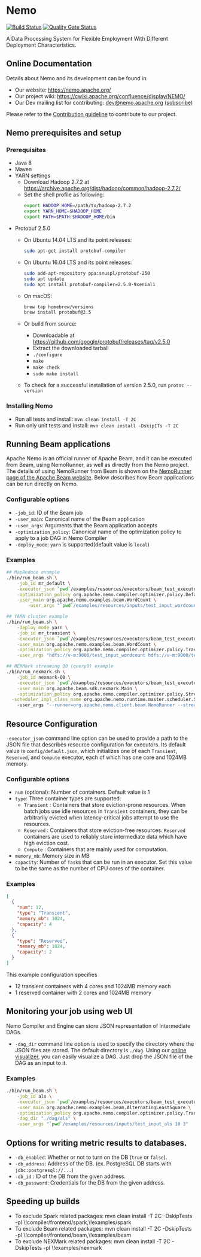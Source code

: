 # Nemo

[![Build Status](https://travis-ci.org/apache/incubator-nemo.svg?branch=master)](https://travis-ci.org/apache/incubator-nemo)
[![Quality Gate Status](https://sonarcloud.io/api/project_badges/measure?project=org.apache.nemo%3Anemo-project&metric=alert_status)](https://sonarcloud.io/dashboard?id=org.apache.nemo%3Anemo-project)

A Data Processing System for Flexible Employment With Different Deployment Characteristics.

## Online Documentation

Details about Nemo and its development can be found in:
* Our website: https://nemo.apache.org/
* Our project wiki: https://cwiki.apache.org/confluence/display/NEMO/
* Our Dev mailing list for contributing: dev@nemo.apache.org [(subscribe)](mailto:dev-subscribe@nemo.apache.org)

Please refer to the [Contribution guideline](.github/CONTRIBUTING.md) to contribute to our project.

## Nemo prerequisites and setup

### Prerequisites
* Java 8
* Maven
* YARN settings
    * Download Hadoop 2.7.2 at https://archive.apache.org/dist/hadoop/common/hadoop-2.7.2/
    * Set the shell profile as following:
        ```bash
        export HADOOP_HOME=/path/to/hadoop-2.7.2
        export YARN_HOME=$HADOOP_HOME
        export PATH=$PATH:$HADOOP_HOME/bin
        ```
* Protobuf 2.5.0
    * On Ubuntu 14.04 LTS and its point releases:

      ```bash
      sudo apt-get install protobuf-compiler
      ```

    * On Ubuntu 16.04 LTS and its point releases:

      ```bash
      sudo add-apt-repository ppa:snuspl/protobuf-250
      sudo apt update
      sudo apt install protobuf-compiler=2.5.0-9xenial1
      ```

    * On macOS:

      ```bash
      brew tap homebrew/versions
      brew install protobuf@2.5
      ```

    * Or build from source:

      * Downloadable at https://github.com/google/protobuf/releases/tag/v2.5.0
      * Extract the downloaded tarball
      * `./configure`
      * `make`
      * `make check`
      * `sudo make install`

    *  To check for a successful installation of version 2.5.0, run `protoc --version`

### Installing Nemo
* Run all tests and install: `mvn clean install -T 2C`
* Run only unit tests and install: `mvn clean install -DskipITs -T 2C`

## Running Beam applications

Apache Nemo is an official runner of Apache Beam, and it can be executed from Beam, using NemoRunner, as well as directly from the Nemo project. 
The details of using NemoRunner from Beam is shown on the [NemoRunner page of the Apache Beam website](https://beam.apache.org/documentation/runners/nemo/).
Below describes how Beam applications can be run directly on Nemo.

### Configurable options
* `-job_id`: ID of the Beam job
* `-user_main`: Canonical name of the Beam application
* `-user_args`: Arguments that the Beam application accepts
* `-optimization_policy`: Canonical name of the optimization policy to apply to a job DAG in Nemo Compiler
* `-deploy_mode`: `yarn` is supported(default value is `local`)

### Examples
```bash
## MapReduce example
./bin/run_beam.sh \
	-job_id mr_default \
	-executor_json `pwd`/examples/resources/executors/beam_test_executor_resources.json \
	-optimization_policy org.apache.nemo.compiler.optimizer.policy.DefaultPolicy \
	-user_main org.apache.nemo.examples.beam.WordCount \
        -user_args "`pwd`/examples/resources/inputs/test_input_wordcount `pwd`/outputs/wordcount"

## YARN cluster example
./bin/run_beam.sh \
	-deploy_mode yarn \
 	-job_id mr_transient \
	-executor_json `pwd`/examples/resources/executors/beam_test_executor_resources.json \
 	-user_main org.apache.nemo.examples.beam.WordCount \
 	-optimization_policy org.apache.nemo.compiler.optimizer.policy.TransientResourcePolicy \
	-user_args "hdfs://v-m:9000/test_input_wordcount hdfs://v-m:9000/test_output_wordcount"

## NEXMark streaming Q0 (query0) example 
./bin/run_nexmark.sh \
 	-job_id nexmark-Q0 \
	-executor_json `pwd`/examples/resources/executors/beam_test_executor_resources.json \
 	-user_main org.apache.beam.sdk.nexmark.Main \
 	-optimization_policy org.apache.nemo.compiler.optimizer.policy.StreamingPolicy \
  -scheduler_impl_class_name org.apache.nemo.runtime.master.scheduler.StreamingScheduler \	
	-user_args "--runner=org.apache.nemo.client.beam.NemoRunner --streaming=true --query=0 --numEventGenerators=1"

```
## Resource Configuration
`-executor_json` command line option can be used to provide a path to the JSON file that describes resource configuration for executors. Its default value is `config/default.json`, which initializes one of each `Transient`, `Reserved`, and `Compute` executor, each of which has one core and 1024MB memory.

### Configurable options
* `num` (optional): Number of containers. Default value is 1
* `type`:  Three container types are supported:
  * `Transient` : Containers that store eviction-prone resources. When batch jobs use idle resources in `Transient` containers, they can be arbitrarily evicted when latency-critical jobs attempt to use the resources.
  * `Reserved` : Containers that store eviction-free resources. `Reserved` containers are used to reliably store intermediate data which have high eviction cost.
  * `Compute` : Containers that are mainly used for computation.
* `memory_mb`: Memory size in MB
* `capacity`: Number of `Task`s that can be run in an executor. Set this value to be the same as the number of CPU cores of the container.

### Examples
```json
[
  {
    "num": 12,
    "type": "Transient",
    "memory_mb": 1024,
    "capacity": 4
  },
  {
    "type": "Reserved",
    "memory_mb": 1024,
    "capacity": 2
  }
]
```

This example configuration specifies
* 12 transient containers with 4 cores and 1024MB memory each
* 1 reserved container with 2 cores and 1024MB memory

## Monitoring your job using web UI
Nemo Compiler and Engine can store JSON representation of intermediate DAGs.
* `-dag_dir` command line option is used to specify the directory where the JSON files are stored. The default directory is `./dag`.
  Using our [online visualizer](https:/nemo.snuspl.snu.ac.kr:50443/nemo-dag/), you can easily visualize a DAG. Just drop the JSON file of the DAG as an input to it.

### Examples
```bash
./bin/run_beam.sh \
	-job_id als \
	-executor_json `pwd`/examples/resources/executors/beam_test_executor_resources.json \
  	-user_main org.apache.nemo.examples.beam.AlternatingLeastSquare \
  	-optimization_policy org.apache.nemo.compiler.optimizer.policy.TransientResourcePolicy \
  	-dag_dir "./dag/als" \
  	-user_args "`pwd`/examples/resources/inputs/test_input_als 10 3"
```

## Options for writing metric results to databases.

* `-db_enabled`: Whether or not to turn on the DB (`true` or `false`).
* `-db_address`: Address of the DB. (ex. PostgreSQL DB starts with `jdbc:postgresql://...`)
* `-db_id` : ID of the DB from the given address.
* `-db_password`: Credentials for the DB from the given address.

## Speeding up builds 
* To exclude Spark related packages: mvn clean install -T 2C -DskipTests -pl \\!compiler/frontend/spark,\\!examples/spark
* To exclude Beam related packages: mvn clean install -T 2C -DskipTests -pl \\!compiler/frontend/beam,\\!examples/beam
* To exclude NEXMark related packages: mvn clean install -T 2C -DskipTests -pl \\!examples/nexmark
